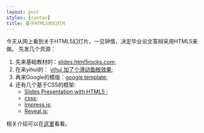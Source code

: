 ```yaml
---
layout: post
styles: [syntax]
title: 基于HTML5的幻灯片
---
```


今天从网上看到关于HTML5幻灯片，一见钟情，决定毕业论文答辩采用HTML5来做。
先发几个资源：
   
1. 先来基础教材的：[slides.html5rocks.com](http://slides.html5rocks.com/#landing-slide "HTML5");  
1. 在来yihui的：		[yihui 加了个滑动鱼眼效果](http://slides.html5rocks.com/#landing-slide "HTML5");   
1. 再来Google的模版：[google template](http://html5slides.googlecode.com/svn/trunk/template/index.html#1 "HTML5");  
1. 还有几个基于CSS的框架:
    - [Slides Presentation with HTML5 ](https://github.com/briancavalier/slides "HTML5");
    - [csss](https://github.com/LeaVerou/CSSS "HTML5");
    - [Impress.js](http://www.oschina.net/p/impress-js "HTML5");
    - [Reveal.js](http://www.oschina.net/p/reveal-js "HTML5");
		
相关介绍可以在[这里](http://www.oschina.net/news/26182/6-best-html5-css3-ppt-tools)看看。